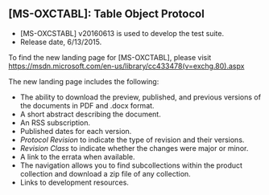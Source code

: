 ## [MS-OXCTABL]: Table Object Protocol
- [MS-OXCSTABL] v20160613 is used to develop the test suite. 
- Release date, 6/13/2015.

To find the new landing page for [MS-OXCTABL], please visit https://msdn.microsoft.com/en-us/library/cc433478(v=exchg.80).aspx

The new landing page includes the following:
- The ability to download the preview, published, and previous versions of the documents in PDF and .docx format.
- A short abstract describing the document.
- An RSS subscription.
- Published dates for each version.
- *Protocol Revision* to indicate the type of revision and their versions.
- *Revision Class* to indicate whether the changes were major or minor.
- A link to the errata when available.
- The navigation allows you to find subcollections within the product collection and download a zip file of any collection.
- Links to development resources.